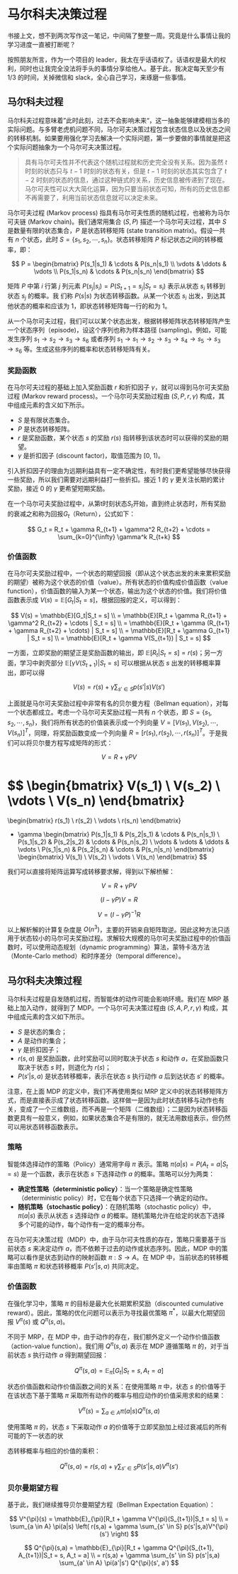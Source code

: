 # 马尔科夫决策过程

书接上文，想不到两次写作这一笔记，中间隔了整整一周。究竟是什么事情让我的学习进度一直被打断呢？

按照朋友所言，作为一个项目的 leader，我太在乎话语权了。话语权是最大的权利，同时也让我完全没法将手头的事情分享给他人。基于此，我决定每天至少有 1/3 的时间，关掉微信和 slack，全心自己学习，来琢磨一些事情。

## 马尔科夫过程

马尔科夫过程意味着”此时此刻，过去不会影响未来“，这一抽象能够建模相当多的实际问题。与多臂老虎机问题不同，马尔可夫决策过程包含状态信息以及状态之间的转移机制。如果要用强化学习去解决一个实际问题，第一步要做的事情就是把这个实际问题抽象为一个马尔可夫决策过程。

> 具有马尔可夫性并不代表这个随机过程就和历史完全没有关系。因为虽然 $t$ 时刻的状态只与 $t-1$ 时刻的状态有关，但是 $t-1$ 时刻的状态其实包含了 $t-2$ 时刻的状态的信息，通过这种链式的关系，历史信息被传递到了现在。马尔可夫性可以大大简化运算，因为只要当前状态可知，所有的历史信息都不再需要了，利用当前状态信息就可以决定未来。

马尔可夫过程 (Markov process) 指具有马尔可夫性质的随机过程，也被称为马尔可夫链 (Markov chain)。我们通常用集合 $(S, P)$ 描述一个马尔可夫过程，其中 $S$ 是数量有限的状态集合，$P$ 是状态转移矩阵 (state transition matrix)。假设一共有 $n$ 个状态，此时 $S = \{s_1, s_2, \cdots, s_n\}$。状态转移矩阵 $P$ 标记状态之间的转移概率，即：

$$
P = \begin{bmatrix}
P(s_1|s_1) & \cdots & P(s_n|s_1) \\
\vdots & \ddots & \vdots \\
P(s_1|s_n) & \cdots & P(s_n|s_n)
\end{bmatrix}
$$

矩阵 $P$ 中第 $i$ 行第 $j$ 列元素 $P(s_j|s_i) = P(S_{t+1} = s_j|S_t = s_i)$ 表示从状态 $s_i$ 转移到状态 $s_j$ 的概率。我
们称 $P(s|s)$ 为状态转移函数。从某一个状态 $s_i$ 出发，到达其他状态的概率和应该为 1，即状态转移矩阵每一行的和为 1。

从一个马尔可夫过程，我们可以以某个状态出发，根据转移矩阵状态转移矩阵产生一个状态序列（episode)，设这个序列也称为样本路径 (sampling)。例如，可能发生序列 $s_1 \to s_2 \to s_3 \to s_6$ 或者序列 $s_1 \to s_1 \to s_2 \to s_3 \to s_4 \to s_5 \to s_3 \to s_6$ 等。生成这些序列的概率和状态转移矩阵有关。

### 奖励函数

在马尔可夫过程的基础上加入奖励函数 $r$ 和折扣因子 $\gamma$，就可以得到马尔可夫奖励过程 (Markov reward process)。一个马尔可夫奖励过程由 $(S, P, r, \gamma)$ 构成，其中组成元素的含义如下所示。

- $S$ 是有限状态集合。
- $P$ 是状态转移矩阵。
- $r$ 是奖励函数，某个状态 $s$ 的奖励 $r(s)$ 指转移到该状态时可以获得的奖励的期望。
- $\gamma$ 是折扣因子 (discount factor)，取值范围为 [0, 1)。

引入折扣因子的理由为远期利益具有一定不确定性，有时我们更希望能够尽快获得一些奖励，所以我们需要对远期利益打一些折扣。接近 1 的 $\gamma$ 更关注长期的累计奖励，接近 0 的 $\gamma$ 更希望短期奖励。

在一个马尔可夫奖励过程中，从第t时刻状态$S_t$开始，直到终止状态时，所有奖励的衰减之和称为回报$G_t$（Return），公式如下：

$$
G_t = R_t + \gamma R_{t+1} + \gamma^2 R_{t+2} + \cdots = \sum_{k=0}^{\infty} \gamma^k R_{t+k}
$$

### 价值函数

在马尔可夫奖励过程中，一个状态的期望回报（即从这个状态出发的未来累积奖励的期望）被称为这个状态的价值（value）。所有状态的价值构成价值函数（value function），价值函数的输入为某一个状态，输出为这个状态的价值。我们将价值函数表示成 $V(s) = \mathbb{E}[G_t|S_t = s]$，根据回报的定义，可以得到：

$$
V(s) = \mathbb{E}[G_t|S_t = s] \\
= \mathbb{E}[R_t + \gamma R_{t+1} + \gamma^2 R_{t+2} + \cdots | S_t = s] \\
= \mathbb{E}[R_t + \gamma (R_{t+1} + \gamma R_{t+2} + \cdots) | S_t = s] \\
= \mathbb{E}[R_t + \gamma G_{t+1} | S_t = s] \\
= \mathbb{E}[R_t + \gamma V(S_{t+1}) | S_t = s]
$$

一方面，立即奖励的期望正是奖励函数的输出，即 $\mathbb{E}[R_t|S_t = s] = r(s)$；另一方面，学习中剥壳部分 $\mathbb{E}[\gamma V(S_{t+1})|S_t = s]$ 可以根据从状态 $s$ 出发的转移概率算出，即可以得

$$
V(s) = r(s) + \gamma \sum_{s' \in S} p(s'|s)V(s')
$$

上面就是马尔可夫奖励过程中非常有名的贝尔曼方程（Bellman equation），对每一个状态都成立。考虑一个马尔可夫奖励过程一共有 $n$ 个状态，即 $S = \{s_1, s_2, \cdots, s_n\}$，我们将所有状态的价值装表示成一个列向量 $V = [V(s_1), V(s_2), \cdots, V(s_n)]^T$，同理，将奖励函数变成一个列向量 $R = [r(s_1), r(s_2), \cdots, r(s_n)]^T$。于是我们可以将贝尔曼方程写成矩阵的形式：

$$
V = R + \gamma P V
$$

$$
\begin{bmatrix}
V(s_1) \\
V(s_2) \\
\vdots \\
V(s_n)
\end{bmatrix}
=
\begin{bmatrix}
r(s_1) \\
r(s_2) \\
\vdots \\
r(s_n)
\end{bmatrix}
+ \gamma
\begin{bmatrix}
P(s_1|s_1) & P(s_2|s_1) & \cdots & P(s_n|s_1) \\
P(s_1|s_2) & P(s_2|s_2) & \cdots & P(s_n|s_2) \\
\vdots & \vdots & \ddots & \vdots \\
P(s_1|s_n) & P(s_2|s_n) & \cdots & P(s_n|s_n)
\end{bmatrix}
\begin{bmatrix}
V(s_1) \\
V(s_2) \\
\vdots \\
V(s_n)
\end{bmatrix}
$$

我们可以直接将矩阵运算写成转移要求解，得到以下解桥解：

$$
V = R + \gamma P V
$$

$$
(I - \gamma P)V = R
$$

$$
V = (I - \gamma P)^{-1} R
$$

以上解析解的计算复杂度是 $O(n^3)$，主要的开销来自矩阵取逆。因此这种方法只适用于状态较小的马尔可夫奖励过程。求解较大规模的马尔可夫奖励过程中的价值函数时，可以使用动态规划（dynamic programming）算法，蒙特卡洛方法（Monte-Carlo method）和时序差分（temporal difference）。

## 马尔科夫决策过程

马尔科夫过程是自发随机过程，而智能体的动作可能会影响环境。我们在 MRP 基础上加入动作，就得到了 MDP。一个马尔可夫决策过程由 $(S, A, P, r, \gamma)$ 构成，其中组成元素的含义如下所示。

- $S$ 是状态的集合；
- $A$ 是动作的集合；
- $\gamma$ 是折扣因子；
- $r(s, a)$ 是奖励函数，此时奖励可以同时取决于状态 $s$ 和动作 $a$，在奖励函数只取决于状态 $s$ 时，则退化为 $r(s)$；
- $P(s'|s, a)$ 是状态转移概率，表示在状态 $s$ 执行动作 $a$ 后到达状态 $s'$ 的概率。


注意，在上面 MDP 的定义中，我们不再使用类似 MRP 定义中的状态转移矩阵方式，而是直接表示成了状态转移函数。这样做一是因为此时状态转移与动作也有关，变成了一个三维数组，而不再是一个矩阵（二维数组）；二是因为状态转移函数更具有一般意义，例如，如果状态集合不是有限的，就无法用数组表示，但仍然可以用状态转移函数表示。

### 策略

智能体选择动作的策略（Policy）通常用字母 $\pi$ 表示。策略 $\pi(a|s) = P(A_t = a|S_t = s)$ 是一个函数，表示在状态 $s$ 下选择动作 $a$ 的概率。策略可以分为两类：

- **确定性策略（deterministic policy）**：当一个策略是确定性策略（deterministic policy）时，它在每个状态下只选择一个确定的动作。
- **随机策略（stochastic policy）**：在随机策略（stochastic policy）中，$\pi(a|s)$ 表示从状态 $s$ 选择动作 $a$ 的概率。随机策略允许在给定的状态下选择多个可能的动作，每个动作有一定的概率分布。

在马尔可夫决策过程（MDP）中，由于马尔可夫性质的存在，策略只需要基于当前状态 $s$ 来决定动作 $a$，而不依赖于过去的动作或状态序列。因此，MDP 中的策略可以看作是状态到动作的映射函数 $\pi: S \to A$。在 MDP 中，当前状态的转移概率由策略 $\pi$ 和状态转移概率 $P(s'|s, a)$ 共同决定。

### 价值函数

在强化学习中，策略 $\pi$ 的目标是最大化长期累积奖励（discounted cumulative reward）。因此，策略的优化问题可以表示为寻找最优策略 $\pi^*$，以最大化期望回报 $V^\pi(s)$ 或 $Q^\pi(s, a)$。

不同于 MRP，在 MDP 中，由于动作的存在，我们额外定义一个动作价值函数（action-value function）。我们用 $Q^{\pi}(s, a)$ 表示在 MDP 遵循策略 $\pi$ 的，对于当前状态 $s$ 执行动作 $a$ 得到期望回报：

$$
Q^{\pi}(s, a) = \mathbb{E}_{\pi}[G_t | S_t = s, A_t = a]
$$

状态价值函数和动作价值函数之间的关系：在使用策略 $\pi$ 中，状态 $s$ 的价值等于在该状态下基于策略 $\pi$ 采取所有动作的概率与相应动作的价值采用求和的结果：

$$
V^{\pi}(s) = \sum_{a \in A} \pi(a|s) Q^{\pi}(s, a)
$$

使用策略 $\pi$ 的，状态 $s$ 下采取动作 $a$ 的价值等于立即奖励加上经过衰减后的所有可能的下一状态的状

态转移概率与相应的价值的乘积：

$$
Q^{\pi}(s, a) = r(s, a) + \gamma \sum_{s' \in S} P(s'|s, a) V^{\pi}(s')
$$

### 贝尔曼期望方程

基于此，我们继续推导贝尔曼期望方程（Bellman Expectation Equation）：

$$
V^{\pi}(s) = \mathbb{E}_{\pi}[R_t + \gamma V^{\pi}(S_{t+1})|S_t = s] \\
= \sum_{a \in A} \pi(a|s) \left( r(s,a) + \gamma \sum_{s' \in S} p(s'|s,a)V^{\pi}(s') \right)
$$

$$
Q^{\pi}(s,a) = \mathbb{E}_{\pi}[R_t + \gamma Q^{\pi}(S_{t+1}, A_{t+1})|S_t = s, A_t = a] \\
= r(s,a) + \gamma \sum_{s' \in S} p(s'|s,a) \sum_{a' \in A} \pi(a'|s') Q^{\pi}(s', a')
$$